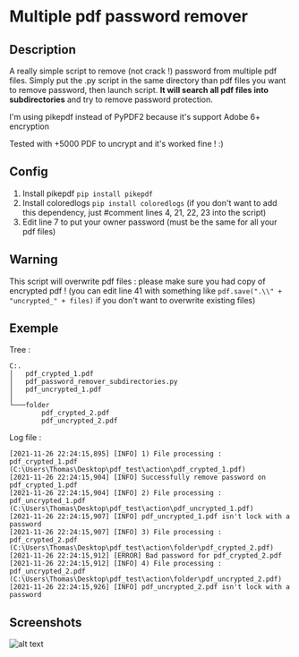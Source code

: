 # Multiple pdf password remover

## Description
A really simple script to remove (not crack !) password from multiple pdf files.
Simply put the .py script in the same directory than pdf files you want to remove password, then launch script.
**It will search all pdf files into subdirectories** and try to remove password protection.

I'm using pikepdf instead of PyPDF2 because it's support Adobe 6+ encryption

Tested with +5000 PDF to uncrypt and it's worked fine ! :)

## Config
1) Install pikepdf `pip install pikepdf`
2) Install coloredlogs `pip install coloredlogs` (if you don't want to add this dependency, just #comment lines 4, 21, 22, 23 into the script)
3) Edit line 7 to put your owner password (must be the same for all your pdf files)

## Warning
This script will overwrite pdf files : please make sure you had copy of encrypted pdf ! (you can edit line 41 with something like `pdf.save(".\\" + "uncrypted_" + files)` if you don't want to overwrite existing files)

## Exemple
Tree :
```
C:.
│   pdf_crypted_1.pdf
│   pdf_password_remover_subdirectories.py
│   pdf_uncrypted_1.pdf
│
└───folder
        pdf_crypted_2.pdf
        pdf_uncrypted_2.pdf
```

Log file :
```
[2021-11-26 22:24:15,895] [INFO] 1) File processing : pdf_crypted_1.pdf (C:\Users\Thomas\Desktop\pdf_test\action\pdf_crypted_1.pdf)
[2021-11-26 22:24:15,904] [INFO] Successfully remove password on pdf_crypted_1.pdf
[2021-11-26 22:24:15,904] [INFO] 2) File processing : pdf_uncrypted_1.pdf (C:\Users\Thomas\Desktop\pdf_test\action\pdf_uncrypted_1.pdf)
[2021-11-26 22:24:15,907] [INFO] pdf_uncrypted_1.pdf isn't lock with a password
[2021-11-26 22:24:15,907] [INFO] 3) File processing : pdf_crypted_2.pdf (C:\Users\Thomas\Desktop\pdf_test\action\folder\pdf_crypted_2.pdf)
[2021-11-26 22:24:15,912] [ERROR] Bad password for pdf_crypted_2.pdf
[2021-11-26 22:24:15,912] [INFO] 4) File processing : pdf_uncrypted_2.pdf (C:\Users\Thomas\Desktop\pdf_test\action\folder\pdf_uncrypted_2.pdf)
[2021-11-26 22:24:15,926] [INFO] pdf_uncrypted_2.pdf isn't lock with a password
```

## Screenshots
![alt text](https://github.com/thomasdelorge/multiple-pdf-password-remover/blob/main/screenshot.png?raw=true "python console screenshot")
